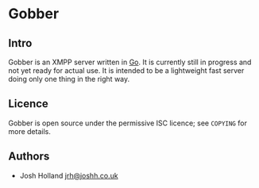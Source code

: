 Gobber
======

Intro
-----

Gobber is an XMPP server written in [Go][go-lang]. It is currently still in
progress and not yet ready for actual use. It is intended to be a lightweight
fast server doing only one thing in the right way.

Licence
-------

Gobber is open source under the permissive ISC licence; see `COPYING` for more
details.

Authors
-------

 * Josh Holland <jrh@joshh.co.uk>

[go-lang]: http://golang.org/
